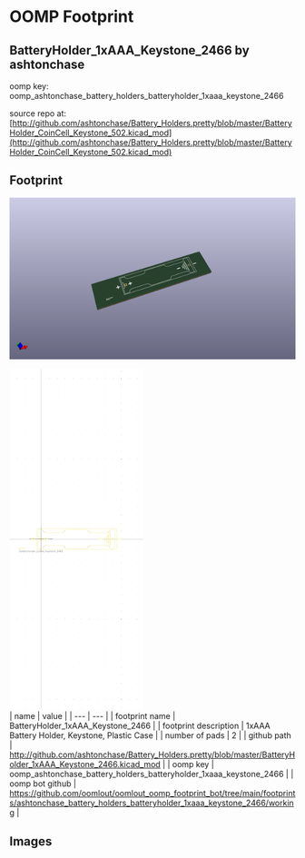 # OOMP Footprint  
## BatteryHolder_1xAAA_Keystone_2466  by ashtonchase  
  
oomp key: oomp_ashtonchase_battery_holders_batteryholder_1xaaa_keystone_2466  
  
source repo at: [http://github.com/ashtonchase/Battery_Holders.pretty/blob/master/BatteryHolder_CoinCell_Keystone_502.kicad_mod](http://github.com/ashtonchase/Battery_Holders.pretty/blob/master/BatteryHolder_CoinCell_Keystone_502.kicad_mod)  
## Footprint  
  
[![working_kicad_pcb_3d.png](working_kicad_pcb_3d_600.png)](working_kicad_pcb_3d.png)  
  
[![working.png](working_600.png)](working.png)  
| name | value | 
| --- | --- | 
| footprint name | BatteryHolder_1xAAA_Keystone_2466 | 
| footprint description | 1xAAA Battery Holder, Keystone, Plastic Case | 
| number of pads | 2 | 
| github path | http://github.com/ashtonchase/Battery_Holders.pretty/blob/master/BatteryHolder_1xAAA_Keystone_2466.kicad_mod | 
| oomp key | oomp_ashtonchase_battery_holders_batteryholder_1xaaa_keystone_2466 | 
| oomp bot github | https://github.com/oomlout/oomlout_oomp_footprint_bot/tree/main/footprints/ashtonchase_battery_holders_batteryholder_1xaaa_keystone_2466/working | 
## Images  
